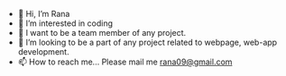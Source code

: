 - 👋 Hi, I’m Rana
- 👀 I’m interested in coding
- 🌱 I want to be a team member of any project.
- 💞️ I’m looking to be a part of any project related to webpage, web-app development.
- 📫 How to reach me... Please mail me rana09@gmail.com 

<!---
Rana2979/Rana2979 is a ✨ special ✨ repository because its `README.md` (this file) appears on your GitHub profile.
You can click the Preview link to take a look at your changes.
--->
